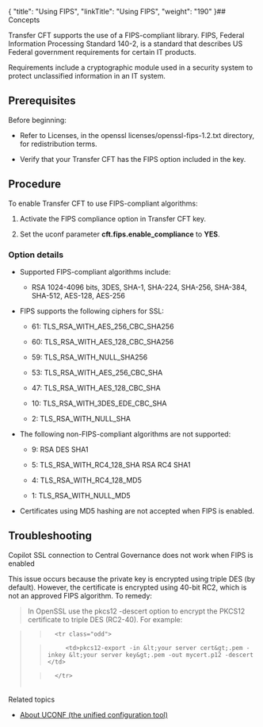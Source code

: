 {
    "title": "Using FIPS",
    "linkTitle": "Using FIPS",
    "weight": "190"
}## Concepts

Transfer CFT supports the use of a FIPS-compliant library. FIPS, Federal Information Processing Standard 140-2, is a standard that describes US Federal government requirements for certain IT products.

Requirements include a cryptographic module used in a security system to protect unclassified information in an IT system.

## Prerequisites

Before beginning:

-   Refer to Licenses, in the openssl licenses/openssl-fips-1.2.txt directory, for redistribution terms.
-   Verify that your Transfer CFT has the FIPS option included in the key.

## Procedure

To enable Transfer CFT to use FIPS-compliant algorithms:

1.  Activate the FIPS compliance option in Transfer CFT key.
2.  Set the uconf parameter **cft.fips.enable\_compliance** to **YES**.

### Option details

-   Supported FIPS-compliant algorithms include:
    -   RSA 1024-4096 bits, 3DES, SHA-1, SHA-224, SHA-256, SHA-384, SHA-512, AES-128, AES-256

<!-- -->

-   FIPS supports the following ciphers for SSL:
    -   61: TLS\_RSA\_WITH\_AES\_256\_CBC\_SHA256
    -   60: TLS\_RSA\_WITH\_AES\_128\_CBC\_SHA256
    -   59: TLS\_RSA\_WITH\_NULL\_SHA256
    -   53: TLS\_RSA\_WITH\_AES\_256\_CBC\_SHA
    -   47: TLS\_RSA\_WITH\_AES\_128\_CBC\_SHA
    -   10: TLS\_RSA\_WITH\_3DES\_EDE\_CBC\_SHA
    -   2: TLS\_RSA\_WITH\_NULL\_SHA
-   The following non-FIPS-compliant algorithms are not supported:
    -   9: RSA DES SHA1
    -   5: TLS\_RSA\_WITH\_RC4\_128\_SHA RSA RC4 SHA1
    -   4: TLS\_RSA\_WITH\_RC4\_128\_MD5
    -   1: TLS\_RSA\_WITH\_NULL\_MD5
-   Certificates using MD5 hashing are not accepted when FIPS is enabled.

## Troubleshooting

Copilot SSL connection to Central Governance does not work when FIPS is enabled

This issue occurs because the private key is encrypted using triple DES (by default). However, the certificate is encrypted using 40-bit RC2, which is not an approved FIPS algorithm. To remedy:

> In OpenSSL use the pkcs12 -descert option to encrypt the PKCS12 certificate to triple DES (RC2-40). For example:
>
> <table data-cellspacing="0">
>    <tbody>
>       <tr class="odd">
>          <td>pkcs12-export -in &lt;your server cert&gt;.pem -inkey &lt;your server key&gt;.pem -out mycert.p12 -descert         </td>
>       </tr>
>    </tbody>
> </table>

Related topics

-   [About UCONF (the unified configuration tool)](../../admin_intro/uconf)
